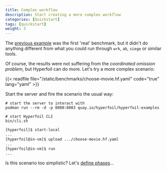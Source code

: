 ```yaml
---
title: Complex workflow
description: Start creating a more complex workflow
categories: [Quickstart]
tags: [quickstart]
weight: 3
---
```


The [previous example](/docs/getting-started/quickstart2) was the first 'real' benchmark, but it didn't do anything different from what you could run through `wrk`, `ab`, `siege` or similar tools.

Of course, the results were not suffering from the _coordinated omission problem_, but Hyperfoil can do more. Let's try a more complex scenario:

{{< readfile file="/static/benchmarks/choose-movie.hf.yaml" code="true" lang="yaml" >}}

Start the server and fire the scenario the usual way:

```shell
# start the server to interact with
podman run --rm -d -p 8080:8083 quay.io/hyperfoil/hyperfoil-examples

# start Hyperfoil CLI
bin/cli.sh
```

```sh
[hyperfoil]$ start-local
...
[hyperfoil@in-vm]$ upload .../choose-movie.hf.yaml
...
[hyperfoil@in-vm]$ run
...
```

Is this scenario too simplistic? Let's [define phases](/docs/getting-started/quickstart4)...

